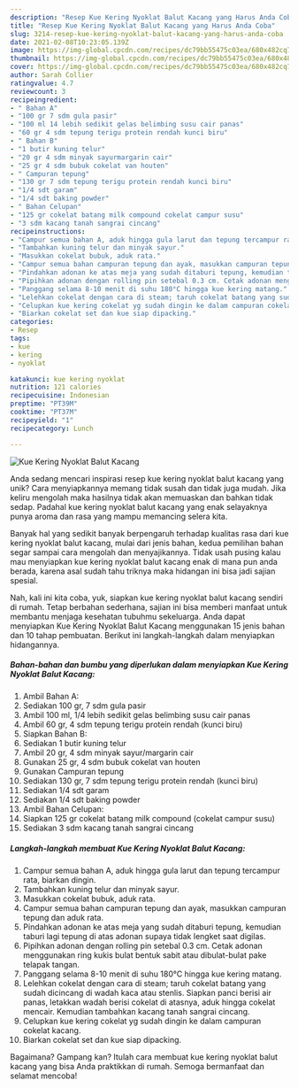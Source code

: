 ```yaml
---
description: "Resep Kue Kering Nyoklat Balut Kacang yang Harus Anda Coba"
title: "Resep Kue Kering Nyoklat Balut Kacang yang Harus Anda Coba"
slug: 3214-resep-kue-kering-nyoklat-balut-kacang-yang-harus-anda-coba
date: 2021-02-08T10:23:05.139Z
image: https://img-global.cpcdn.com/recipes/dc79bb55475c03ea/680x482cq70/kue-kering-nyoklat-balut-kacang-foto-resep-utama.jpg
thumbnail: https://img-global.cpcdn.com/recipes/dc79bb55475c03ea/680x482cq70/kue-kering-nyoklat-balut-kacang-foto-resep-utama.jpg
cover: https://img-global.cpcdn.com/recipes/dc79bb55475c03ea/680x482cq70/kue-kering-nyoklat-balut-kacang-foto-resep-utama.jpg
author: Sarah Collier
ratingvalue: 4.7
reviewcount: 3
recipeingredient:
- " Bahan A"
- "100 gr 7 sdm gula pasir"
- "100 ml 14 lebih sedikit gelas belimbing susu cair panas"
- "60 gr 4 sdm tepung terigu protein rendah kunci biru"
- " Bahan B"
- "1 butir kuning telur"
- "20 gr 4 sdm minyak sayurmargarin cair"
- "25 gr 4 sdm bubuk cokelat van houten"
- " Campuran tepung"
- "130 gr 7 sdm tepung terigu protein rendah kunci biru"
- "1/4 sdt garam"
- "1/4 sdt baking powder"
- " Bahan Celupan"
- "125 gr cokelat batang milk compound cokelat campur susu"
- "3 sdm kacang tanah sangrai cincang"
recipeinstructions:
- "Campur semua bahan A, aduk hingga gula larut dan tepung tercampur rata, biarkan dingin."
- "Tambahkan kuning telur dan minyak sayur."
- "Masukkan cokelat bubuk, aduk rata."
- "Campur semua bahan campuran tepung dan ayak, masukkan campuran tepung dan aduk rata."
- "Pindahkan adonan ke atas meja yang sudah ditaburi tepung, kemudian taburi lagi tepung di atas adonan supaya tidak lengket saat digilas."
- "Pipihkan adonan dengan rolling pin setebal 0.3 cm. Cetak adonan menggunakan ring kukis bulat bentuk sabit atau dibulat-bulat pake telapak tangan."
- "Panggang selama 8-10 menit di suhu 180°C hingga kue kering matang."
- "Lelehkan cokelat dengan cara di steam; taruh cokelat batang yang sudah dicincang di wadah kaca atau stenlis. Siapkan panci berisi air panas, letakkan wadah berisi cokelat di atasnya, aduk hingga cokelat mencair. Kemudian tambahkan kacang tanah sangrai cincang."
- "Celupkan kue kering cokelat yg sudah dingin ke dalam campuran cokelat kacang."
- "Biarkan cokelat set dan kue siap dipacking."
categories:
- Resep
tags:
- kue
- kering
- nyoklat

katakunci: kue kering nyoklat 
nutrition: 121 calories
recipecuisine: Indonesian
preptime: "PT39M"
cooktime: "PT37M"
recipeyield: "1"
recipecategory: Lunch

---
```



![Kue Kering Nyoklat Balut Kacang](https://img-global.cpcdn.com/recipes/dc79bb55475c03ea/680x482cq70/kue-kering-nyoklat-balut-kacang-foto-resep-utama.jpg)

Anda sedang mencari inspirasi resep kue kering nyoklat balut kacang yang unik? Cara menyiapkannya memang tidak susah dan tidak juga mudah. Jika keliru mengolah maka hasilnya tidak akan memuaskan dan bahkan tidak sedap. Padahal kue kering nyoklat balut kacang yang enak selayaknya punya aroma dan rasa yang mampu memancing selera kita.



Banyak hal yang sedikit banyak berpengaruh terhadap kualitas rasa dari kue kering nyoklat balut kacang, mulai dari jenis bahan, kedua pemilihan bahan segar sampai cara mengolah dan menyajikannya. Tidak usah pusing kalau mau menyiapkan kue kering nyoklat balut kacang enak di mana pun anda berada, karena asal sudah tahu triknya maka hidangan ini bisa jadi sajian spesial.


Nah, kali ini kita coba, yuk, siapkan kue kering nyoklat balut kacang sendiri di rumah. Tetap berbahan sederhana, sajian ini bisa memberi manfaat untuk membantu menjaga kesehatan tubuhmu sekeluarga. Anda dapat menyiapkan Kue Kering Nyoklat Balut Kacang menggunakan 15 jenis bahan dan 10 tahap pembuatan. Berikut ini langkah-langkah dalam menyiapkan hidangannya.

<!--inarticleads1-->

##### Bahan-bahan dan bumbu yang diperlukan dalam menyiapkan Kue Kering Nyoklat Balut Kacang:

1. Ambil  Bahan A:
1. Sediakan 100 gr, 7 sdm gula pasir
1. Ambil 100 ml, 1/4 lebih sedikit gelas belimbing susu cair panas
1. Ambil 60 gr, 4 sdm tepung terigu protein rendah (kunci biru)
1. Siapkan  Bahan B:
1. Sediakan 1 butir kuning telur
1. Ambil 20 gr, 4 sdm minyak sayur/margarin cair
1. Gunakan 25 gr, 4 sdm bubuk cokelat van houten
1. Gunakan  Campuran tepung
1. Sediakan 130 gr, 7 sdm tepung terigu protein rendah (kunci biru)
1. Sediakan 1/4 sdt garam
1. Sediakan 1/4 sdt baking powder
1. Ambil  Bahan Celupan:
1. Siapkan 125 gr cokelat batang milk compound (cokelat campur susu)
1. Sediakan 3 sdm kacang tanah sangrai cincang




<!--inarticleads2-->

##### Langkah-langkah membuat Kue Kering Nyoklat Balut Kacang:

1. Campur semua bahan A, aduk hingga gula larut dan tepung tercampur rata, biarkan dingin.
1. Tambahkan kuning telur dan minyak sayur.
1. Masukkan cokelat bubuk, aduk rata.
1. Campur semua bahan campuran tepung dan ayak, masukkan campuran tepung dan aduk rata.
1. Pindahkan adonan ke atas meja yang sudah ditaburi tepung, kemudian taburi lagi tepung di atas adonan supaya tidak lengket saat digilas.
1. Pipihkan adonan dengan rolling pin setebal 0.3 cm. Cetak adonan menggunakan ring kukis bulat bentuk sabit atau dibulat-bulat pake telapak tangan.
1. Panggang selama 8-10 menit di suhu 180°C hingga kue kering matang.
1. Lelehkan cokelat dengan cara di steam; taruh cokelat batang yang sudah dicincang di wadah kaca atau stenlis. Siapkan panci berisi air panas, letakkan wadah berisi cokelat di atasnya, aduk hingga cokelat mencair. Kemudian tambahkan kacang tanah sangrai cincang.
1. Celupkan kue kering cokelat yg sudah dingin ke dalam campuran cokelat kacang.
1. Biarkan cokelat set dan kue siap dipacking.




Bagaimana? Gampang kan? Itulah cara membuat kue kering nyoklat balut kacang yang bisa Anda praktikkan di rumah. Semoga bermanfaat dan selamat mencoba!
